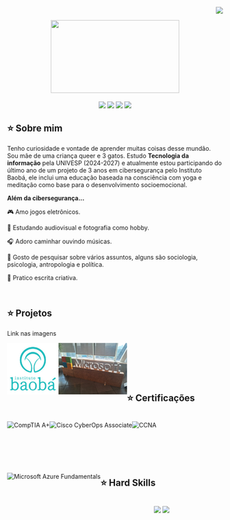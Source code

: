 <img align="right" src="https://komarev.com/ghpvc/?username=larigiampietro&color=D8BFD8"><br>
<div align="center">
  <a>
    <td><img src="https://media1.tenor.com/m/EN5ilzL2xvEAAAAC/neoboxd.gif" width="300px" height="170px"> </td>
  </a>
</div>
<br>

<div align="center">
  <!-- Work Links -->
  <a href="https://github.com/larigiampietro" target="_blank"><img src="https://img.shields.io/badge/GitHub-100000?style=for-the-badge&logo=github&logoColor=white" target="_blank"></a>
  <a href="https://www.linkedin.com/in/larissagiampietro/" target="_blank"><img src="https://img.shields.io/badge/-LinkedIn-%230077B5?style=for-the-badge&logo=linkedin&logoColor=white" target="_blank"></a>
  <a href = "mailto:larissa.cybersec@gmail.com"><img src="https://img.shields.io/badge/Gmail-D14836?style=for-the-badge&logo=gmail&logoColor=white"></a>
  <!-- Social Links -->
  <a href="https://www.instagram.com/lari_giampietro/" target="_blank"><img src="https://img.shields.io/badge/-Instagram-%23E4405F?style=for-the-badge&logo=instagram&logoColor=white" target="_blank"></a>    
  </a>
</div>

## ⭐️ Sobre mim

Tenho curiosidade e vontade de aprender muitas coisas desse mundão. Sou mãe de uma criança queer e 3 gatos. Estudo <b>Tecnologia da informação</b> pela UNIVESP (2024-2027) e atualmente estou participando do último ano de um projeto de 3 anos em cibersegurança pelo Instituto Baobá, ele inclui uma educação baseada na consciência com yoga e meditação como base para o desenvolvimento socioemocional.

<b>Além da cibersegurança...</b>

🎮 Amo jogos eletrônicos.

📸 Estudando audiovisual e fotografia como hobby.
  
🎧 Adoro caminhar ouvindo músicas.

🔎 Gosto de pesquisar sobre vários assuntos, alguns são sociologia, psicologia, antropologia e política.

📃 Pratico escrita criativa.

<br>

## ⭐️ Projetos
Link nas imagens
  <br>
  
  <a href="https://institutobaoba.org/" target="_blank"> <img align="left" src="https://github.com/larigiampietro/larigiampietro/blob/main/baob.jpg" alt="Baobá Institute" height="120px"/> 
  <a href="https://rose-notebook-ba0.notion.site/Baob-Microsoft-3c718ed415924fbf98058f9beb8371db" target="_blank"> <img align="left" src="https://github.com/larigiampietro/larigiampietro/blob/main/micros.jpg" alt="Microsoft Project" height="120px"/> </a>
  
  <br>
<br>
<br>
<br>
<br>

## ⭐️ Certificações 
  <br>
    <a href="https://www.credly.com/badges/fb024453-c165-4159-a9f6-da87fb213eed/linked_in_profile" target="_blank"> <img align="left" src="https://images.credly.com/size/340x340/images/63482325-a0d6-4f64-ae75-f5f33922c7d0/CompTIA_A_2Bce.png" alt="CompTIA A+" height="120px"/> </a> 
    <a href="https://www.credly.com/badges/f1b3ce74-59df-4e68-972d-a2c96684546e/linked_in_profile" target="_blank"> <img align="left" src="https://th.bing.com/th/id/OIP.abKAcnC23yvdnWXIcaJhhQAAAA?rs=1&pid=ImgDetMain" alt="Cisco CyberOps Associate" height="120px"/> </a>
    <a href="https://www.credly.com/earner/earned/badge/49adb3e8-37bb-42a6-b952-63aee59a808b" target="_blank"> <img align="left" src="https://images.credly.com/size/340x340/images/0a6d331e-8abf-4272-a949-33f754569a76/CCNAENSA__1_.png" alt="CCNA" height="120px"/>
    <a href="https://www.credly.com/badges/3ff08aa1-59ed-4038-b090-df869cb751ad/public_url" target="_blank"> <img align="left" src="https://images.credly.com/size/110x110/images/00634f82-b07f-4bbd-a6bb-53de397fc3a6/image.png" alt="Microsoft Azure Fundamentals" height="120px"/> </a> </p>
  <br>

<br>
<br>
<br>
<br>

## ⭐️ Hard Skills
  <br>
  <div align="center">
    <a <!-- Python --> <img src="https://img.shields.io/badge/Python-FFD43B?style=for-the-badge&logo=python&logoColor=blue"> </a>
    <a <!-- Windows --> <img src="https://img.shields.io/badge/Windows-0078D6?style=for-the-badge&logo=windows&logoColor=white"> </a> </p>
  </div>
  <br>
<br>

<br>
